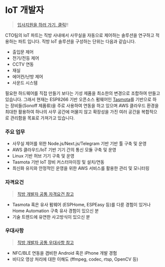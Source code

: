 # IoT 개발자

> [입사지원을 하러 가기, 클릭](https://forms.gle/nTCq9oXdtQ9k5iqq8)!!

CTO팀의 IoT 파트는 직방 사내에서 사무실을 자동으로 제어하는 솔루션을 연구하고 적용하는 파트 입니다. 직방 IoT 솔루션을 구성하는 단위는 다음과 같습니다.

* 출입문 제어
* 전기/전등 제어
* CCTV 연동
* 재실
* 에어컨/난방 제어
* 사운드 시스템

필요한 하드웨어를 직접 만들기 보다는 기성 제품을 최소한의 변경으로 조합하여 만들고 있습니다.
그래서 현재는 ESP8266 기반 오픈소스 펌웨어인 [Tasmota](https://tasmota.github.io/docs/)를 기반으로 하는 장비들(Sonoff 제품류)을 주로 사용하여 연동을 하고 있으며
AWS 클라우드 환경을 최대한 활용하여 하나의 사무 공간에 머물지 않고 확장성을 가진 여러 공간을 복합적으로 관리함을 목표로 가져가고 있습니다.

### 주요 업무

* 사무실 제어를 위한 Node.js/Next.js/Telegram 기반 기반 툴 구축 및 운영
* AWS 클라우드/IoT 기반 기기 간의 통신 모듈 구축 및 운영
* Linux 기반 허브 기기 구축 및 운영
* Tasmota 기반 IoT 장비 커스터마이징 및 설치/연동
* 최신화 유지와 안정적인 운영을 위한 AWS 서비스를 활용한 관리 및 모니터링

### 자격요건

> [직방 개발자 공통 자격요건 참고](https://github.com/zigbang/recruit#%EC%9E%90%EA%B2%A9%EC%9A%94%EA%B1%B4)

* Tasmota 혹은 유사 펌웨어 (ESPHome, ESPEasy 등)를 다룬 경험이 있거나 Home Automation 구축 유사 경험이 있으신 분
* 기술 트렌드에 유연한 사고방식이 있으신 분

### 우대사항

> [직방 개발자 공통 우대사항 참고](https://github.com/zigbang/recruit#%EC%9A%B0%EB%8C%80%EC%82%AC%ED%95%AD)

* NFC/BLE 연동을 겸비한 Android 혹은 iPhone 개발 경험
* 비디오 영상 처리에 대한 이해도 (ffmpeg, codec, rtsp, OpenCV 등)
